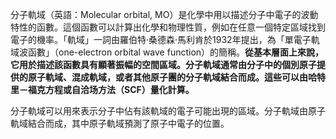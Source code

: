 分子軌域（英語：Molecular orbital, MO）是化學中用以描述分子中電子的波動特性的函數。這個函數可以計算出化學和物理性質，例如在任意一個特定區域找到電子的機率。「軌域」一詞由羅伯特·桑德森·馬利肯於1932年提出，為「單電子軌域波函數」（one-electron orbital wave function）的簡稱。**從基本層面上來說，它用於描述該函數具有顯著振幅的空間區域。分子軌域通常由分子中的個別原子提供的原子軌域、混成軌域，或者其他原子團的分子軌域結合而成。這些可以由哈特里－福克方程或自洽场方法（SCF）量化計算。**

分子軌域可以用來表示分子中佔有該軌域的電子可能出現的區域。分子軌域由原子軌域結合而成，其中原子軌域預測了原子中電子的位置。